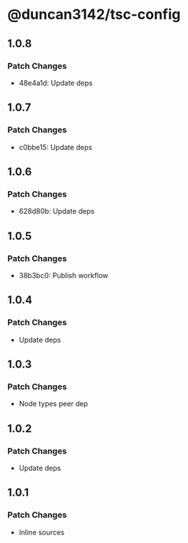 # @duncan3142/tsc-config

## 1.0.8

### Patch Changes

- 48e4a1d: Update deps

## 1.0.7

### Patch Changes

- c0bbe15: Update deps

## 1.0.6

### Patch Changes

- 628d80b: Update deps

## 1.0.5

### Patch Changes

- 38b3bc0: Publish workflow

## 1.0.4

### Patch Changes

- Update deps

## 1.0.3

### Patch Changes

- Node types peer dep

## 1.0.2

### Patch Changes

- Update deps

## 1.0.1

### Patch Changes

- Inline sources
